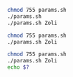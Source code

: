```bash
chmod 755 params.sh
./params.sh
./params.sh Zoli
```
```bash
chmod 755 params.sh
./params.sh Zoli
```
```bash
chmod 755 params.sh
./params.sh Zoli
echo $?
```